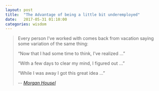 ```yaml
---
layout: post
title:  "The Advantage of being a little bit underemployed"
date:   2017-05-31 01:10:00
categories: wisdom
---
```


> Every person I’ve worked with comes back from vacation saying some variation of the same thing:
>
> “Now that I had some time to think, I’ve realized …”
>
> “With a few days to clear my mind, I figured out …”
>
> “While I was away I got this great idea …”
>
> -- <cite>[Morgan Housel](http://www.collaborativefund.com/blog/the-advantage-of-being-a-little-bit-underemployed/)</cite>

